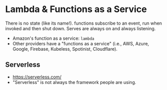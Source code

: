 # Lambda & Functions as a Service

There is no state (like its name!).  functions subscribe to an event, run when invoked and then shut down.  Serves are always on and always listening.

* Amazon's function as a service: `lambda`
* Other providers have a "functions as a service" (i.e., AWS, Azure, Google, Firebase, Kubeless, Spotinist, Cloudflare).

## Serverless

* https://serverless.com/
* "Serverless" is not always the framework people are using.
